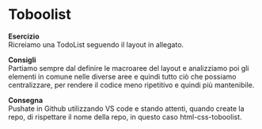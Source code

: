 Toboolist
===
**Esercizio**  
Ricreiamo una TodoList seguendo il layout in allegato.  

**Consigli**  
Partiamo sempre dal definire le macroaree del layout e analizziamo poi gli elementi in comune nelle diverse aree e quindi tutto ciò che possiamo centralizzare, per rendere il codice meno ripetitivo e quindi più mantenibile.  

**Consegna**  
Pushate in Github utilizzando VS code e stando attenti, quando create la repo, di rispettare il nome della repo, in questo caso html-css-toboolist.
